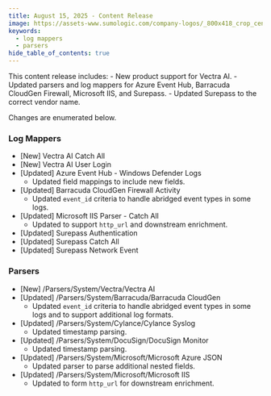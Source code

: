 ```yaml
---
title: August 15, 2025 - Content Release
image: https://assets-www.sumologic.com/company-logos/_800x418_crop_center-center_82_none/SumoLogic_Preview_600x600.jpg?mtime=1617040082
keywords:
  - log mappers
  - parsers
hide_table_of_contents: true    
---
```


This content release includes:
    - New product support for Vectra AI.
    - Updated parsers and log mappers for Azure Event Hub, Barracuda CloudGen Firewall, Microsoft IIS, and Surepass.
    - Updated Surepass to the correct vendor name.

Changes are enumerated below.

### Log Mappers
- [New] Vectra AI Catch All
- [New] Vectra AI User Login
- [Updated] Azure Event Hub - Windows Defender Logs
    - Updated field mappings to include new fields.
- [Updated] Barracuda CloudGen Firewall Activity
    - Updated `event_id` criteria to handle abridged event types in some logs.
- [Updated] Microsoft IIS Parser - Catch All
    - Updated to support `http_url` and downstream enrichment.
- [Updated] Surepass Authentication
- [Updated] Surepass Catch All
- [Updated] Surepass Network Event

### Parsers
- [New] /Parsers/System/Vectra/Vectra AI
- [Updated] /Parsers/System/Barracuda/Barracuda CloudGen
    - Updated `event_id` criteria to handle abridged event types in some logs and to support additional log formats.
- [Updated] /Parsers/System/Cylance/Cylance Syslog
    - Updated timestamp parsing.
- [Updated] /Parsers/System/DocuSign/DocuSign Monitor
    - Updated timestamp parsing.
- [Updated] /Parsers/System/Microsoft/Microsoft Azure JSON
    - Updated parser to parse additional nested fields.
- [Updated] /Parsers/System/Microsoft/Microsoft IIS
    - Updated to form `http_url` for downstream enrichment.